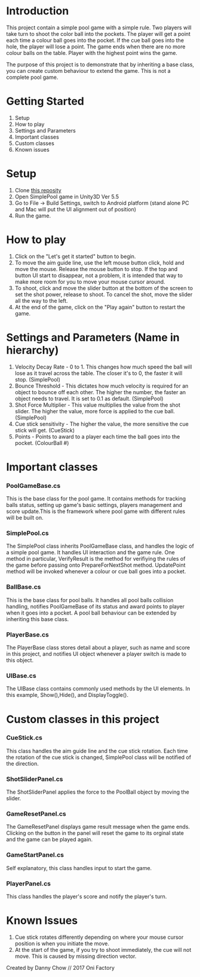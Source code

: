 # Introduction
This project contain a simple pool game with a simple rule. Two players will take turn to shoot the color ball into the pockets.
The player will get a point each time a colour ball goes into the pocket. If the cue ball goes into the hole, the player will lose a
point. The game ends when there are no more colour balls on the table. Player with the highest point wins the game.

The purpose of this project is to demonstrate that by inheriting a base class, you can create custom behaviour to extend the game.
This is not a complete pool game.

# Getting Started
1. Setup
2. How to play
3. Settings and Parameters
4. Important classes
5. Custom classes
6. Known issues

# Setup
1. Clone [this reposity](https://github.com/blu3wings/poolpanic)
2. Open SimplePool game in Unity3D Ver 5.5
3. Go to File -> Build Settings, switch to Android platform (stand alone PC and Mac will put the UI alignment out of position)
4. Run the game.

# How to play
1. Click on the "Let's get it started" button to begin.
2. To move the aim guide line, use the left mouse button click, hold and move the mouse. Release the mouse button to stop. If the top and button UI start to disappear, not a problem, it is intended that way to make more room for you to move your mouse cursor around.
3. To shoot, click and move the slider button at the bottom of the screen to set the shot power, release to shoot. To cancel the shot, move the slider all the way to the left.
4. At the end of the game, click on the "Play again" button to restart the game.

# Settings and Parameters (Name in hierarchy)
1. Velocity Decay Rate - 0 to 1. This changes how much speed the ball will lose as it travel across the table. The closer it's to 0, the faster it will stop. (SimplePool)
2. Bounce Threshold - This dictates how much velocity is required for an object to bounce off each other. The higher the number, the faster an object needs to travel. It is set to 0.1 as default. (SimplePool)
3. Shot Force Multiplier - This value multiplies the value from the shot slider. The higher the value, more force is applied to the cue ball. (SimplePool)
4. Cue stick sensitivity - The higher the value, the more sensitive the cue stick will get. (CueStick)
5. Points - Points to award to a player each time the ball goes into the pocket. (ColourBall #)

# Important classes

### PoolGameBase.cs
This is the base class for the pool game. It contains methods for tracking balls status, setting up game's basic settings, 
players management and score update.This is the framework where pool game with different rules will be built on.

### SimplePool.cs
The SimplePool class inherits PoolGameBase class, and handles the logic of a simple pool game. It handles UI interaction and the game rule.
One method in particular, VerifyResult is the method for verifiying the rules of the game before passing onto PrepareForNextShot method.
UpdatePoint method will be invoked whenever a colour or cue ball goes into a pocket.

### BallBase.cs
This is the base class for pool balls. It handles all pool balls collision handling, notifies PoolGameBase of its status and award
points to player when it goes into a pocket. A pool ball behaviour can be extended by inheriting this base class.

### PlayerBase.cs
The PlayerBase class stores detail about a player, such as name and score in this project, and notifies UI object whenever a player
switch is made to this object.

### UIBase.cs
The UIBase class contains commonly used methods by the UI elements. In this example, Show(),Hide(), and DisplayToggle().

# Custom classes in this project

### CueStick.cs
This class handles the aim guide line and the cue stick rotation. Each time the rotation of the cue stick is changed, SimplePool class will be notified of the direction.

### ShotSliderPanel.cs
The ShotSliderPanel applies the force to the PoolBall object by moving the slider. 

### GameResetPanel.cs
The GameResetPanel displays game result message when the game ends. Clicking on the button in the panel will reset the game to its orginal state and the game can be played again.

### GameStartPanel.cs
Self explanatory, this class handles input to start the game.

### PlayerPanel.cs
This class handles the player's score and notify the player's turn.

# Known Issues
1. Cue stick rotates differently depending on where your mouse cursor position is when you initiate the move.
2. At the start of the game, if you try to shoot immediately, the cue will not move. This is caused by missing direction vector.

Created by Danny Chow // 2017 Oni Factory
